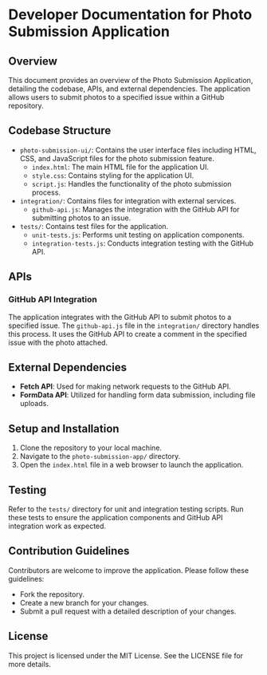 # Developer Documentation for Photo Submission Application

## Overview

This document provides an overview of the Photo Submission Application, detailing the codebase, APIs, and external dependencies. The application allows users to submit photos to a specified issue within a GitHub repository.

## Codebase Structure

- `photo-submission-ui/`: Contains the user interface files including HTML, CSS, and JavaScript files for the photo submission feature.
  - `index.html`: The main HTML file for the application UI.
  - `style.css`: Contains styling for the application UI.
  - `script.js`: Handles the functionality of the photo submission process.
- `integration/`: Contains files for integration with external services.
  - `github-api.js`: Manages the integration with the GitHub API for submitting photos to an issue.
- `tests/`: Contains test files for the application.
  - `unit-tests.js`: Performs unit testing on application components.
  - `integration-tests.js`: Conducts integration testing with the GitHub API.

## APIs

### GitHub API Integration

The application integrates with the GitHub API to submit photos to a specified issue. The `github-api.js` file in the `integration/` directory handles this process. It uses the GitHub API to create a comment in the specified issue with the photo attached.

## External Dependencies

- **Fetch API**: Used for making network requests to the GitHub API.
- **FormData API**: Utilized for handling form data submission, including file uploads.

## Setup and Installation

1. Clone the repository to your local machine.
2. Navigate to the `photo-submission-app/` directory.
3. Open the `index.html` file in a web browser to launch the application.

## Testing

Refer to the `tests/` directory for unit and integration testing scripts. Run these tests to ensure the application components and GitHub API integration work as expected.

## Contribution Guidelines

Contributors are welcome to improve the application. Please follow these guidelines:
- Fork the repository.
- Create a new branch for your changes.
- Submit a pull request with a detailed description of your changes.

## License

This project is licensed under the MIT License. See the LICENSE file for more details.
